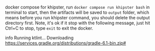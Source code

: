      
docker compose for khipster, run `docker compose run khipster bash` in terminal to start, then the artifacts will be saved to `output` folder, which means before you run khipster command, you should delete the output directory first.
Note, it's ok if it stop with the following message, just hit Ctrl+C to stop, type `exit` to exit the docker.

info Running ktlint...
Downloading https://services.gradle.org/distributions/gradle-6.1-bin.zip#
